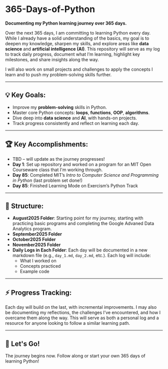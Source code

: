 # 365-Days-of-Python

**Documenting my Python learning journey over 365 days.**

Over the next 365 days, I am committing to learning Python every day. While I already have a solid understanding of the basics, my goal is to deepen my knowledge, sharpen my skills, and explore areas like **data science** and **artificial intelligence (AI)**. This repository will serve as my log to track daily progress, document what I’m learning, highlight key milestones, and share insights along the way.

I will also work on small projects and challenges to apply the concepts I learn and to push my problem-solving skills further. 

---

## 💡 Key Goals:
- Improve my **problem-solving** skills in Python.
- Master core Python concepts: **loops**, **functions**, **OOP**, **algorithms**.
- Dive deep into **data science** and **AI**, with hands-on projects.
- Track progress consistently and reflect on learning each day.

---

## 🏆 Key Accomplishments:
- TBD – will update as the journey progresses!
- **Day 1**: Set up repository and worked on a program for an MIT Open Courseware class that I'm working through. 
- **Day 85**: Completed MIT’s *Intro to Computer Science and Programming in Python* (last problem set done!)
- **Day 85**: Finished Learning Mode on Exercism’s Python Track
  
---

## 📂 Structure:
- **August2025 Folder**: Starting point for my journey, starting with practicing basic programs and completing the Google Advaned Data Analytics program.
- **September2025 Folder**
- **October2025 Folder**
- **November2025 Folder**
- **Daily Logs in Each Folder**: Each day will be documented in a new markdown file (e.g., `day_1.md`, `day_2.md`, etc.). Each log will include:
  - What I worked on
  - Concepts practiced
  - Example code

---

## ⚡ Progress Tracking:
Each day will build on the last, with incremental improvements. I may also be documenting my reflections, the challenges I’ve encountered, and how I overcame them along the way. This will serve as both a personal log and a resource for anyone looking to follow a similar learning path.

---

## 🚀 Let's Go!
The journey begins now. Follow along or start your own 365 days of learning Python!



